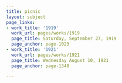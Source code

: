 ```yaml
---
title: picnic
layout: subject
page_links:
- work_title: '1919'
  work_url: pages/works/1919
  page_title: Saturday, September 27, 1919
  page_anchor: page-1023
- work_title: '1921'
  work_url: pages/works/1921
  page_title: Wednesday August 10, 1921
  page_anchor: page-1348

---
```

